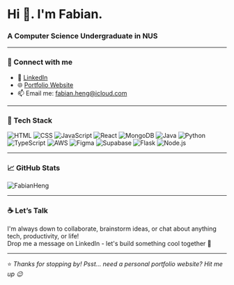 <h1 align="left">Hi 👋. I'm Fabian.</h1>
<h3 align="left">A Computer Science Undergraduate in NUS</h3>

---

### 🔗 Connect with me

- 💼 [LinkedIn](https://www.linkedin.com/in/fabianheng/)
- 🌐 [Portfolio Website](https://fabianheng.github.io/me/)
- 📫 Email me: fabian.heng@icloud.com

---

### 🧰 Tech Stack

![HTML](https://img.shields.io/badge/HTML-E34F26?style=for-the-badge&logo=html5&logoColor=white)
![CSS](https://img.shields.io/badge/CSS-1572B6?style=for-the-badge&logo=css3&logoColor=white)
![JavaScript](https://img.shields.io/badge/JavaScript-F7DF1E?style=for-the-badge&logo=javascript&logoColor=black)
![React](https://img.shields.io/badge/React-20232A?style=for-the-badge&logo=react&logoColor=61DAFB)
![MongoDB](https://img.shields.io/badge/MongoDB-4EA94B?style=for-the-badge&logo=mongodb&logoColor=white)
![Java](https://img.shields.io/badge/Java-ED8B00?style=for-the-badge&logo=java&logoColor=white)
![Python](https://img.shields.io/badge/Python-3776AB?style=for-the-badge&logo=python&logoColor=white)
![TypeScript](https://img.shields.io/badge/TypeScript-3178C6?style=for-the-badge&logo=typescript&logoColor=white)
![AWS](https://img.shields.io/badge/AWS-232F3E?style=for-the-badge&logo=amazonaws&logoColor=white)
![Figma](https://img.shields.io/badge/Figma-F24E1E?style=for-the-badge&logo=figma&logoColor=white)
![Supabase](https://img.shields.io/badge/Supabase-3ECF8E?style=for-the-badge&logo=supabase&logoColor=white)
![Flask](https://img.shields.io/badge/Flask-000000?style=for-the-badge&logo=flask&logoColor=white)
![Node.js](https://img.shields.io/badge/Node.js-339933?style=for-the-badge&logo=nodedotjs&logoColor=white)

---

### 📈 GitHub Stats

<img src="https://komarev.com/ghpvc/?username=FabianHeng&label=Profile%20views&color=00aedb&style=flat" alt="FabianHeng" />

---

### ☕ Let’s Talk

I'm always down to collaborate, brainstorm ideas, or chat about anything tech, productivity, or life!  
Drop me a message on LinkedIn - let's build something cool together 🚀

---

⭐️ *Thanks for stopping by! Psst… need a personal portfolio website? Hit me up 😉*
